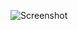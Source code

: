 ![Screenshot](https://raw.githubusercontent.com/Cryakl/Ultimate-RAT-Collection/refs/heads/main/GiFt/Gift%202.4/Screenshot.png)
